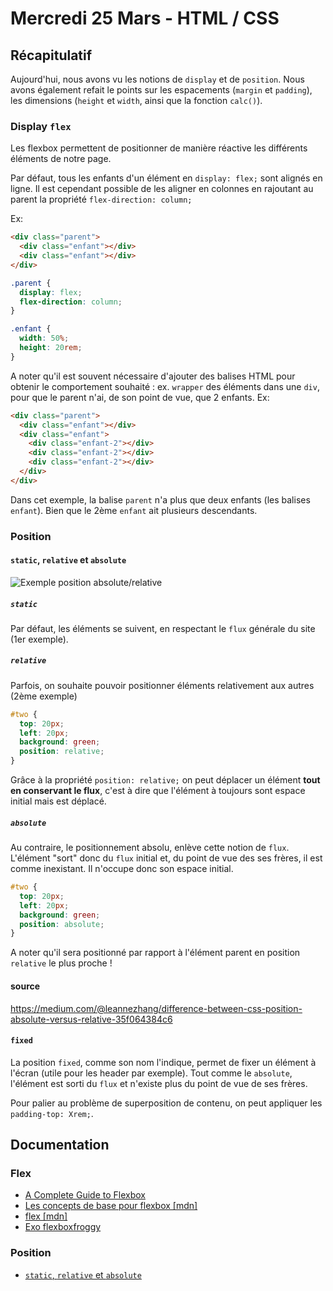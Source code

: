 # Mercredi 25 Mars - HTML / CSS

## Récapitulatif

Aujourd'hui, nous avons vu les notions de `display` et de `position`.
Nous avons également refait le points sur les espacements (`margin` et `padding`), les dimensions (`height` et `width`, ainsi que la fonction `calc()`).

### Display `flex`

Les flexbox permettent de positionner de manière réactive les différents éléments de notre page.

Par défaut, tous les enfants d'un élément en `display: flex;` sont alignés en ligne.
Il est cependant possible de les aligner en colonnes en rajoutant au parent la propriété `flex-direction: column;`

Ex:

```html
<div class="parent">
  <div class="enfant"></div>
  <div class="enfant"></div>
</div>
```

```css
.parent {
  display: flex;
  flex-direction: column;
}

.enfant {
  width: 50%;
  height: 20rem;
}
```

A noter qu'il est souvent nécessaire d'ajouter des balises HTML pour obtenir le comportement souhaité : ex. `wrapper` des éléments dans une `div`, pour que le parent n'ai, de son point de vue, que 2 enfants.
Ex:

```html
<div class="parent">
  <div class="enfant"></div>
  <div class="enfant">
    <div class="enfant-2"></div>
    <div class="enfant-2"></div>
    <div class="enfant-2"></div>
  </div>
</div>
```

Dans cet exemple, la balise `parent` n'a plus que deux enfants (les balises `enfant`). Bien que le 2ème `enfant` ait plusieurs descendants.

### Position

#### `static`, `relative` et `absolute`

![Exemple position absolute/relative](https://miro.medium.com/max/1226/1*pe9E2kzrX48Wwn_0wKklmw.png)

##### `static`

Par défaut, les éléments se suivent, en respectant le `flux` générale du site (1er exemple).

##### `relative`

Parfois, on souhaite pouvoir positionner éléments relativement aux autres (2ème exemple)

```css
#two {
  top: 20px;
  left: 20px;
  background: green;
  position: relative;
}
```

Grâce à la propriété `position: relative;` on peut déplacer un élément **tout en conservant le flux**, c'est à dire que l'élément à toujours sont espace initial mais est déplacé.

##### `absolute`

Au contraire, le positionnement absolu, enlève cette notion de `flux`. L'élément "sort" donc du `flux` initial et, du point de vue des ses frères, il est comme inexistant. Il n'occupe donc son espace initial.

```css
#two {
  top: 20px;
  left: 20px;
  background: green;
  position: absolute;
}
```

A noter qu'il sera positionné par rapport à l'élément parent en position `relative` le plus proche !

#### source

https://medium.com/@leannezhang/difference-between-css-position-absolute-versus-relative-35f064384c6

#### `fixed`

La position `fixed`, comme son nom l'indique, permet de fixer un élément à l'écran (utile pour les header par exemple).
Tout comme le `absolute`, l'élément est sorti du `flux` et n'existe plus du point de vue de ses frères.

Pour palier au problème de superposition de contenu, on peut appliquer les `padding-top: Xrem;`.

## Documentation

### Flex

- [A Complete Guide to Flexbox](https://css-tricks.com/snippets/css/a-guide-to-flexbox/)
- [Les concepts de base pour flexbox [mdn]](https://developer.mozilla.org/fr/docs/Web/CSS/CSS_Flexible_Box_Layout/Concepts_de_base_flexbox)
- [flex [mdn]](https://developer.mozilla.org/fr/docs/Web/CSS/flex)
- [Exo flexboxfroggy](https://flexboxfroggy.com/#fr)

### Position

- [`static`, `relative` et `absolute`](https://medium.com/@leannezhang/difference-between-css-position-absolute-versus-relative-35f064384c6)
